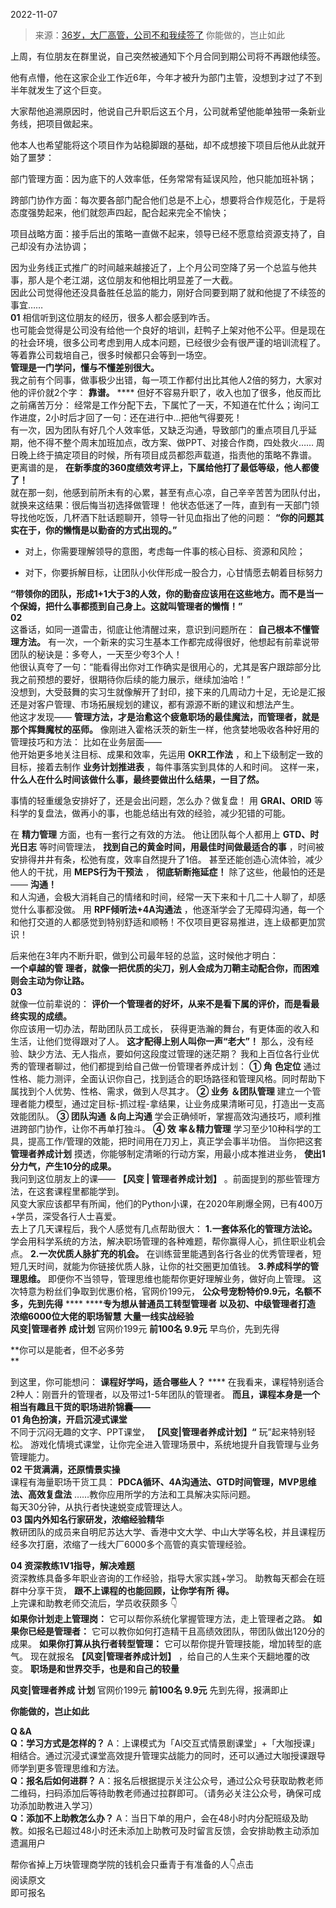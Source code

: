 2022-11-07

> 来源：[36岁，大厂高管，公司不和我续签了](http://mp.weixin.qq.com/s?__biz=MzU0MjYwNDU2Mw==&mid=2247508558&idx=1&sn=d05da15e56ca74584415f126150813e9&chksm=fb1ace32cc6d472422f854f9cd484a8a0366306e77110dfbc7d778d0835703cfc8b8f37bfbf3&scene=27#wechat_redirect)
> 你能做的，岂止如此

上周，有位朋友在群里说，自己突然被通知下个月合同到期公司将不再跟他续签。

  

他有点懵，他在这家企业工作近6年，今年才被升为部门主管，没想到才过了不到半年就发生了这个巨变。

  

大家帮他追溯原因时，他说自己升职后这五个月，公司就希望他能单独带一条新业务线，把项目做起来。

  

他本人也希望能将这个项目作为站稳脚跟的基础，却不成想接下项目后他从此就开始了噩梦：

  

部门管理方面：因为底下的人效率低，任务常常有延误风险，他只能加班补锅；

  
跨部门协作方面：每次要各部门配合他们总是不上心，想要将合作规范化，于是将态度强势起来，他们就怨声四起，配合起来完全不愉快；

  
项目战略方面：接手后出的策略一直做不起来，领导已经不愿意给资源支持了，自己却没有办法协调；

  
因为业务线正式推广的时间越来越接近了，上个月公司空降了另一个总监与他共事，那人是个老江湖，这位朋友和他相比明显差了一大截。  
因此公司觉得他还没具备胜任总监的能力，刚好合同要到期了就和他提了不续签的事宜……  
 **01** 相信听到这位朋友的经历，很多人都会感到咋舌。  
也可能会觉得是公司没有给他一个良好的培训，赶鸭子上架对他不公平。但是现在的社会环境，很多公司考虑到用人成本问题，已经很少会有很严谨的培训流程了。等着靠公司栽培自己，很多时候都只会等到一场空。  
 **管理是一门学问，懂与不懂差别很大。**  
我之前有个同事，做事极少出错，每一项工作都付出比其他人2倍的努力，大家对他的评价就2个字： **靠谱。** ****
但好不容易升职了，收入也加了很多，他反而比之前痛苦万分：
经常是工作分配下去，下属忙了一天，不知道在忙什么；询问工作进度，2小时后才回了一句：还在进行中...把他气得要死！  
有一次，因为团队有好几个人效率低，又缺乏沟通，导致部门的重点项目几乎延期，他不得不整个周末加班加点，改方案、做PPT、对接合作商，四处救火……
周日晚上终于搞定项目的时候，所有项目成员都怨声载道，指责他的策略不靠谱。 更离谱的是，
**在新季度的360度绩效考评上，下属给他打了最低等级，他人都傻了！**  
就在那一刻，他感到前所未有的心累，甚至有点心凉，自己辛辛苦苦为团队付出，就换来这结果：很后悔当初选择做管理！
他状态低迷了一阵，直到有一天部门领导找他吃饭，几杯酒下肚话题聊开，领导一针见血指出了他的问题： **“你的问题其实在于，你的懒惰是以勤奋的方式出现的。”**

  * 对上，你需要理解领导的意图，考虑每一件事的核心目标、资源和风险；

  * 对下，你要拆解目标，让团队小伙伴形成一股合力，心甘情愿去朝着目标努力

**“带领你的团队，形成1+1大于3的人效，你的勤奋应该用在这些地方。而不是当一个保姆，把什么事都揽到自己身上。这就叫管理者的懒惰！”**  
 **02**  
这番话，如同一道雷击，彻底让他清醒过来，意识到问题所在： **自己根本不懂管理方法。**
有一次，一个新来的实习生基本工作都完成得很好，他想起有前辈说带团队的秘诀是：多夸人，一天至少夸3个人！  
他很认真夸了一句：“能看得出你对工作确实是很用心的，尤其是客户跟踪部分比我之前预想的要好，很期待你后续的能力展示，继续加油哈！”  
没想到，大受鼓舞的实习生就像解开了封印，接下来的几周动力十足，无论是汇报还是对客户管理、市场拓展规划的建议，都有源源不断的建议和想法产生。  
他这才发现—— **管理方法，才是治愈这个疲惫职场的最佳魔法，而管理者，就是那个挥舞魔杖的巫师。**
像刚进入霍格沃茨的新生一样，他贪婪地吸收各种好用的管理技巧和方法： 比如在业务层面——  
他开始更多地关注目标、成果和效率，先运用 **OKR工作法** ，和上下级制定一致的目标，接着去制作 **业务计划推进表** ，每件事落实到具体的人和时间。
这样一来， **什么人在什么时间该做什么事，最终要做出什么结果，一目了然。**  
  
事情的轻重缓急安排好了，还是会出问题，怎么办？做复盘！ 用 **GRAI、ORID** 等科学的复盘法，做再小的事，也能总结出有效的经验，减少犯错的可能。  
  
在 **精力管理** 方面，也有一套行之有效的方法。 他让团队每个人都用上 **GTD、时光日志** 等时间管理法，
**找到自己的黄金时间，用最佳时间做最适合的事** ，时间被安排得井井有条，松弛有度，效率自然提升了1倍。 甚至还能创造心流体验，减少他人的干扰，用
**MEPS行为干预法** ， **彻底斩断拖延症！** 除了这些，他最怕的还是—— **沟通！**  
和人沟通，会极大消耗自己的情绪和时间，经常一天下来和十几二十人聊了，却感觉什么事都没做。 用 **RPF倾听法+4A沟通法**
，他逐渐学会了无障碍沟通，每一个和他打交道的人都感觉到特别舒适和顺畅！不仅项目更容易推进，连上级都更加赏识！  
  
后来他在3年内不断升职，做到公司最年轻的总监，这时候他才明白：  
 **一个卓越的管** **理者，就像一把优质的尖刀，别人会成为刀鞘主动配合你，而困难则会主动为你让路。**  
 **03**  
就像一位前辈说的： **评价一个管理者的好坏，从来不是看下属的评价，而是看最终实现的成绩。**  
你应该用一切办法，帮助团队员工成长， 获得更浩瀚的舞台，有更体面的收入和生活，让他们觉得跟对了人。 **这才配得上别人叫你一声“老大”！**
那么，没有经验、缺少方法、无人指点，要如何这段度过管理的迷茫期？ 我和上百位各行业优秀的管理者聊过，他们都提到给自己做一份管理者养成计划： **① 角**
**色定位** 通过性格、能力测评，全面认识你自己，找到适合的职场路径和管理风格。同时帮助下属找到个人优势、性格、需求，做到人尽其才。 **② 业务**
**＆团队管理** 建立一个管理者能力模型，通过定目标-抓过程-拿结果，让业务成果清晰可见，打造出一支高效能团队。 **③ 团队沟通** **＆向上沟通**
学会正确倾听，掌握高效沟通技巧，顺利推进跨部门协作，让你不再单打独斗。 **④ 效** **率＆精力管理**
学习至少10种科学的工具，提高工作/管理的效能，把时间用在刀刃上，真正学会事半功倍。 当你把这套 **管理者养成计划**
摸透，你能够制定清晰的行动方案，用最小成本推进业务， **使出1分力气，产生10分的成果。**  
我问到这位朋友上的课—— **【风变 | 管理者养成计划】** 。前面提到的那些管理方法，在这套课程里都能学到。  
风变大家应该都早有所闻，他们的Python小课，在2020年刷爆全网，已有400万+学员，深受各行人士喜爱。  
去上了几天课程后，我个人感觉有几点帮助很大： **1.一套体系化的管理方法论。**
学会用科学系统的方法，解决职场管理的各种难题，帮你赢得人心，抓住职业机会点。 **2.一次优质人脉扩充的机会。**
在训练营里能遇到各行各业的优秀管理者，短短几天时间，就能为你链接优质人脉，让你的社交圈更加值钱。 **3.养成科学的管理思维。**
即便你不当领导，管理思维也能帮你更好理解业务，做好向上管理。 这次特意为粉丝们争取到优惠价格，官网价199元，
**公众号宠粉特价9.9元，名额不多，先到先得** **** ******专为想从普通员工转型管理者** **以及初、中级管理者打造**
**浓缩6000位大佬的职场智慧** **大量一线实战经验**  
 **风变|管理者养** **成计划** 官网价199元 **前100名 9.9元** 早鸟价，先到先得

**你可以是能者，但不必多劳  
**  
  
到这里，你可能想问： **课程好学吗，适合哪些人？** **** 在我看来，课程特别适合2种人：刚晋升的管理者，以及带过1-5年团队的管理者。
**而且，课程本身是一个相当有趣且干货的职场进阶锦囊——**  
 **01 角色扮演，开启沉浸式课堂**  
不同于沉闷无趣的文字、PPT课堂， **【风变|管理者养成计划】“** 玩”起来特别轻松。
游戏化情境式课堂，让你完全进入管理场景中，系统地提升自我管理与业务管理能力。  
**02 干货满满，还原情景实操**  
课程有海量职场干货工具： **PDCA循环、4A沟通法、GTD时间管理，MVP思维法、高效复盘法** ……教你应用所学的方法和工具解决实际问题。  
每天30分钟，从执行者快速蜕变成管理达人。  
**03 国内外知名行家研发，浓缩经验精华**  
教研团队的成员来自明尼苏达大学、香港中文大学、中山大学等名校，并且课程历经多次打磨，浓缩了一线大厂6000多个高管的真实管理经验。  
  
 **04 资深教练1V1指导，解决难题**  
资深教练具备多年职业咨询的工作经验，指导大家实践+学习。 助教每天都会在班群中分享干货， **跟不上课程的也能回顾，让你学有所** **得。**  
上完课和助教老师交流后，学员收获颇多 👇  
 **如果你计划走上管理岗：** 它可以帮你系统化掌握管理方法，走上管理者之路。 **如果你已经是管理者：**
它可以教你如何打造精干且高绩效团队，带团队做出120分的成果。 **如果你打算从执行者转型管理：** 它可以帮你提升管理技能，增加转型的底气。 现在就报名
**【风变|管理者养成计划】** ，给自己的人生来个天翻地覆的改变。 **职场是和世界交手，也是和自己的较量**  
  
**风变|管理者养成** **计划** 官网价199元 **前100名 9.9元** 先到先得，报满即止

**你能做的，岂止如此**  
  
 **Q &A**  
 **Q：学习方式是怎样的？**
A：上课模式为「Al交互式情景剧课堂」+「大咖授课」相结合。通过沉浸式课堂高效提升管理实战能力的同时，还可以通过大咖授课跟导师学到更多管理思维和方法。  
 **Q：报名后如何进群？**
A：报名后根据提示关注公众号，通过公众号获取助教老师二维码，扫码添加后等待助教老师通过拉群即可。（请务必关注公众号，确保可成功添加助教进入学习）  
 **Q：添加不上助教怎么办？**
A：当日下单的用户，会在48小时内分配班级及助教。如报名已超过48小时还未添加上助教可及时留言反馈，会安排助教主动添加遗漏用户  
  
帮你省掉上万块管理商学院的钱机会只垂青于有准备的人👇点击  
阅读原文  
即可报名

